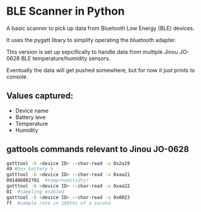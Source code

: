 # BLE Scanner in Python

A basic scanner to pick up data from Bluetooth Low Energy (BLE) devices.

It uses the pygatt libary to simplify operating the bluetooth adapter.

This version is set up sepcifically to handle data from multiple Jinou JO-0628 BLE temperature/humidity sensors.

Eventually the data will get pushed somewhere, but for now it just prints to console.

## Values captured:
* Device name
* Battery leve
* Temperature
* Humidity

## gattools commands relevant to Jinou JO-0628

```bash
gatttool -b <device ID> --char-read -u 0x2a19
49 #hex battery %
gatttool -b <device ID> --char-read -u 0xaa21
001406002701  #temp+humitidty!
gatttool -b <device ID> --char-read -u 0xaa22
01  #sampling enabled
gatttool -b <device ID> --char-read -u 0x0023
ff  #sample rate in 100ths of a second
```
